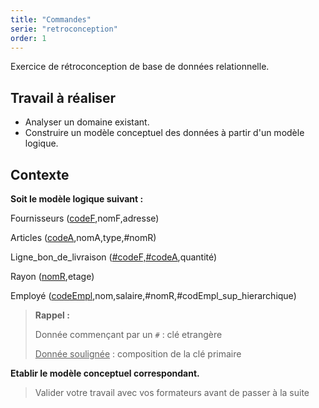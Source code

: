 ```yaml
---
title: "Commandes"
serie: "retroconception"
order: 1
---
```


Exercice de rétroconception de base de données relationnelle.

## Travail à réaliser

- Analyser un domaine existant.
- Construire un modèle conceptuel des données à partir d'un modèle logique.


## Contexte 

**Soit le modèle logique suivant :**

Fournisseurs (<u>codeF</u>,nomF,adresse) 

Articles (<u>codeA</u>,nomA,type,#nomR) 

Ligne_bon_de_livraison (<u>#codeF,#codeA</u>,quantité) 

Rayon (<u>nomR</u>,etage) 

Employé (<u>codeEmpl</u>,nom,salaire,#nomR,#codEmpl_sup_hierarchique) 

> **Rappel :** 
>
> Donnée commençant par un `#` : clé etrangère 
>
> <u>Donnée soulignée</u> : composition de la clé primaire 


**Etablir le modèle conceptuel correspondant.**


> Valider votre travail avec vos formateurs avant de passer à la suite 
